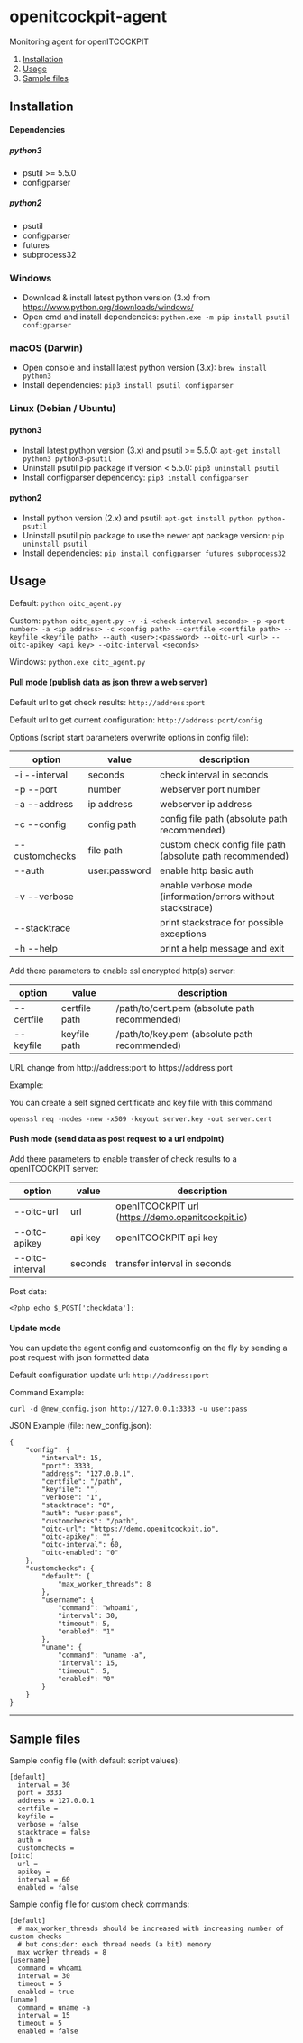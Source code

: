 # openitcockpit-agent
Monitoring agent for openITCOCKPIT

1. [Installation](#Installation)
2. [Usage](#Usage)
2. [Sample files](#Sample-files)

## Installation
#### Dependencies

##### python3
- psutil >= 5.5.0
- configparser

##### python2
- psutil
- configparser
- futures
- subprocess32

### Windows
- Download & install latest python version (3.x) from https://www.python.org/downloads/windows/
- Open cmd and install dependencies: ```python.exe -m pip install psutil configparser```

### macOS (Darwin)
- Open console and install latest python version (3.x): ```brew install python3```
- Install dependencies: ```pip3 install psutil configparser```

### Linux (Debian / Ubuntu)
#### python3
- Install latest python version (3.x) and psutil >= 5.5.0: ```apt-get install python3 python3-psutil```
- Uninstall psutil pip package if version < 5.5.0: ```pip3 uninstall psutil```
- Install configparser dependency: ```pip3 install configparser```

#### python2
- Install python version (2.x) and psutil: ```apt-get install python python-psutil```
- Uninstall psutil pip package to use the newer apt package version: ```pip uninstall psutil```
- Install dependencies: ```pip install configparser futures subprocess32```

## Usage

Default: ```python oitc_agent.py```

Custom: ```python oitc_agent.py -v -i <check interval seconds> -p <port number> -a <ip address> -c <config path> --certfile <certfile path> --keyfile <keyfile path> --auth <user>:<password> --oitc-url <url> --oitc-apikey <api key> --oitc-interval <seconds>```

Windows: ```python.exe oitc_agent.py```

#### Pull mode (publish data as json threw a web server)

Default url to get check results: ```http://address:port```

Default url to get current configuration: ```http://address:port/config```


Options (script start parameters overwrite options in config file):

|option| value | description | 
| ------ | ------ | ----------- | 
|-i --interval       |seconds       |check interval in seconds     | 
|-p --port       |number       |webserver port number     | 
|-a --address       |ip address       |webserver ip address     | 
|-c --config       |config path       |config file path (absolute path recommended)     | 
|--customchecks       |file path       |custom check config file path (absolute path recommended)    | 
|--auth       |user:password       |enable http basic auth     | 
|-v --verbose       |       |enable verbose mode (information/errors without stackstrace)     | 
|--stacktrace       |       |print stackstrace for possible exceptions     | 
|-h --help       |       |print a help message and exit     | 

Add there parameters to enable ssl encrypted http(s) server:

|option| value | description | 
| ------ | ------ | ----------- | 
|--certfile       |certfile path       |/path/to/cert.pem (absolute path recommended)    | 
|--keyfile       |keyfile path       |/path/to/key.pem (absolute path recommended)    | 

URL change from http://address:port to https://address:port


Example:

You can create a self signed certificate and key file with this command

```
openssl req -nodes -new -x509 -keyout server.key -out server.cert
```

#### Push mode (send data as post request to a url endpoint)

Add there parameters to enable transfer of check results to a openITCOCKPIT server:

|option| value | description | 
| ------ | ------ | ----------- | 
|--oitc-url       |url       |openITCOCKPIT url (https://demo.openitcockpit.io)     | 
|--oitc-apikey       |api key       |openITCOCKPIT api key     | 
|--oitc-interval       |seconds       |transfer interval in seconds     | 

Post data:
```
<?php echo $_POST['checkdata'];
```

#### Update mode

You can update the agent config and customconfig on the fly by sending a post request with json formatted data

Default configuration update url: ```http://address:port```

Command Example:
```
curl -d @new_config.json http://127.0.0.1:3333 -u user:pass
```

JSON Example (file: new_config.json):
```
{
    "config": {
        "interval": 15,
        "port": 3333,
        "address": "127.0.0.1",
        "certfile": "/path",
        "keyfile": "",
        "verbose": "1",
        "stacktrace": "0",
        "auth": "user:pass",
        "customchecks": "/path",
        "oitc-url": "https://demo.openitcockpit.io",
        "oitc-apikey": "",
        "oitc-interval": 60,
        "oitc-enabled": "0"
    },
    "customchecks": {
        "default": {
            "max_worker_threads": 8
        },
        "username": {
            "command": "whoami",
            "interval": 30,
            "timeout": 5,
            "enabled": "1"
        },
        "uname": {
            "command": "uname -a",
            "interval": 15,
            "timeout": 5,
            "enabled": "0"
        }
    }
}
```

---

## Sample files

Sample config file (with default script values):
```
[default]
  interval = 30
  port = 3333
  address = 127.0.0.1
  certfile = 
  keyfile = 
  verbose = false
  stacktrace = false
  auth = 
  customchecks = 
[oitc]
  url = 
  apikey = 
  interval = 60
  enabled = false
```

Sample config file for custom check commands:
```
[default]
  # max_worker_threads should be increased with increasing number of custom checks
  # but consider: each thread needs (a bit) memory
  max_worker_threads = 8
[username]
  command = whoami
  interval = 30
  timeout = 5
  enabled = true
[uname]
  command = uname -a
  interval = 15
  timeout = 5
  enabled = false
```
